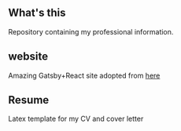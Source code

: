 ## What's this

Repository containing my professional information.

## website

Amazing Gatsby+React site adopted from [here](https://brittanychiang.com/)

## Resume

Latex template for my CV and cover letter
